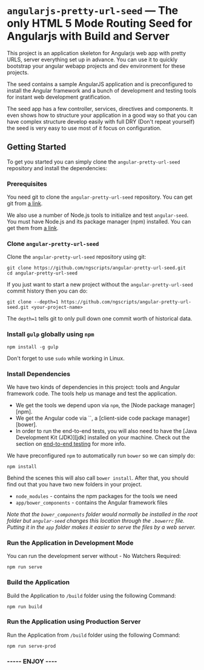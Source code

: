 # `angularjs-pretty-url-seed` — The only HTML 5 Mode Routing Seed for Angularjs with Build and Server

This project is an application skeleton for Angularjs web app with pretty URLS, server everything set up in advance.
 You can use it to quickly bootstrap your angular webapp projects and dev environment for these projects.

The seed contains a sample AngularJS application and is preconfigured to install the Angular
framework and a bunch of development and testing tools for instant web development gratification.

The seed app has a few controller, services, directives and components. It even shows how to structure your application
in a good way so that you can have complex structure develop easily with full DRY (Don't repeat yourself)
the seed is very easy to use most of it focus on configuration.


## Getting Started

To get you started you can simply clone the `angular-pretty-url-seed` repository and install the dependencies:

### Prerequisites

You need git to clone the `angular-pretty-url-seed` repository. You can get git from [a link](https://github.com/ngscripts/angular-pretty-url-seed).

We also use a number of Node.js tools to initialize and test `angular-seed`. You must have Node.js
and its package manager (npm) installed. You can get them from [a link](https://github.com/ngscripts/angular-pretty-url-seed).

### Clone `angular-pretty-url-seed`

Clone the `angular-pretty-url-seed` repository using git:

```
git clone https://github.com/ngscripts/angular-pretty-url-seed.git
cd angular-pretty-url-seed
```

If you just want to start a new project without the `angular-pretty-url-seed` commit history then you can do:

```
git clone --depth=1 https://github.com/ngscripts/angular-pretty-url-seed.git <your-project-name>
```

The `depth=1` tells git to only pull down one commit worth of historical data.

### Install `gulp` globally using `npm`

```
npm install -g gulp
```
Don't forget to use `sudo` while working in Linux. 

### Install Dependencies

We have two kinds of dependencies in this project: tools and Angular framework code. The tools help
us manage and test the application.

* We get the tools we depend upon via `npm`, the [Node package manager][npm].
* We get the Angular code via ``, a [client-side code package manager][bower].
* In order to run the end-to-end tests, you will also need to have the
  [Java Development Kit (JDK)][jdk] installed on your machine. Check out the section on
  [end-to-end testing](#e2e-testing) for more info.

We have preconfigured `npm` to automatically run `bower` so we can simply do:

```
npm install
```

Behind the scenes this will also call `bower install`. After that, you should find out that you have
two new folders in your project.

* `node_modules` - contains the npm packages for the tools we need
* `app/bower_components` - contains the Angular framework files

*Note that the `bower_components` folder would normally be installed in the root folder but
`angular-seed` changes this location through the `.bowerrc` file. Putting it in the `app` folder
makes it easier to serve the files by a web server.*

### Run the Application in Development Mode

You can run the development server without - No Watchers Required:

```
npm run serve
```

### Build the Application

Build the Application to `/build` folder using the following Command:

```
npm run build
```

### Run the Application using Production Server

Run the Application from `/build` folder using the following Command:

```
npm run serve-prod
```


### -----  ENJOY ----